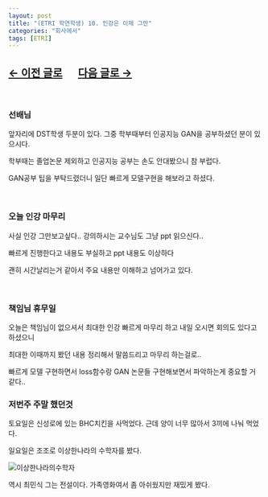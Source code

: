 ```yaml
---
layout: post
title: "(ETRI 학연학생) 10. 인강은 이제 그만"
categories: "회사에서"
tags: [ETRI]
---
```


## [←  이전 글로](https://maizer2.github.io/회사에서/2022/03/17/(ETRI-학연학생)-9.-GAN기초를-위하여.html) 　 [다음 글로 →](https://maizer2.github.io/회사에서/2022/04/12/(ETRI-학연학생)-11.-방향설정.html)

<br/>

### 선배님

앞자리에 DST학생 두분이 있다. 그중 학부때부터 인공지능 GAN을 공부하셨던 분이 있으시다.

학부때는 졸업논문 제외하고 인공지능 공부는 손도 안대봤으니 참 부럽다.

GAN공부 팁을 부탁드렸더니 일단 빠르게 모델구현을 해보라고 하셨다.

<br/>

### 오늘 인강 마무리

사실 인강 그만보고싶다.. 강의하시는 교수님도 그냥 ppt 읽으신다..

빠르게 진행한다고 내용도 부실하고 ppt 내용도 이상하다

괜히 시간날리는거 같아서 주요 내용만 이해하고 넘어가고 있다.

<br/>

### 책임님 휴무일

오늘은 책임님이 없으셔서 최대한 인강 빠르게 마무리 하고 내일 오시면 회의도 있다고 하셨으니

최대한 이때까지 봤던 내용 정리해서 말씀드리고 마무리 하는걸로..

빠르게 모델 구현하면서 loss함수랑 GAN 논문들 구현해보면서 파악하는게 중요할 거 같다..


### 저번주 주말 했던것

토요일은 신성로에 있는 BHC치킨을 사먹었다. 근데 양이 너무 많아서 3끼에 나눠 먹었다.

일요일은 조조로 이상한나라의 수학자를 봤다.

![이상한나라의수학자](https://w.namu.la/s/f218b50c6506aced83eab8e8fb5c741b35cd1a5da5122b2e0ef95b19aec0a583c6016a4c8ff25cb9961ad9f878d765bd19d5e8b17c8c9554917b6a0114474047068e9db23f4eb851edfa6dfe2c56dffa3b4380890408c949296b1957bd83aa16a96910d0d9e71fe297cbebd3ed3c24bb)

역시 최민식 그는 전설이다. 가족영화여서 좀 아쉬웠지만 재밌게 봤다.